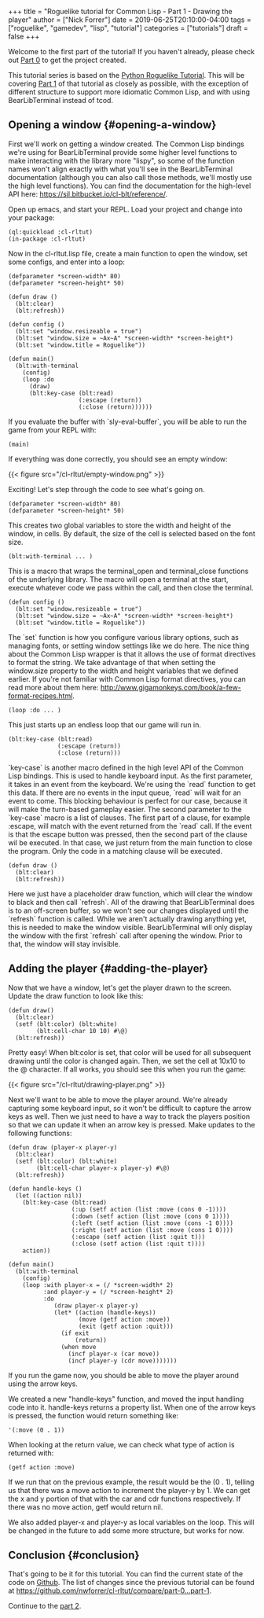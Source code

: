 +++
title = "Roguelike tutorial for Common Lisp - Part 1 - Drawing the player"
author = ["Nick Forrer"]
date = 2019-06-25T20:10:00-04:00
tags = ["roguelike", "gamedev", "lisp", "tutorial"]
categories = ["tutorials"]
draft = false
+++

Welcome to the first part of the tutorial! If you haven't already, please check
out [Part 0](/posts/roguelike-tutorial-part0) to get the project created.

This tutorial series is based on the [Python Roguelike Tutorial](http://rogueliketutorials.com). This will be
covering [Part 1](http://rogueliketutorials.com/tutorials/tcod/part-1/) of that tutorial as closely as possible, with the exception of
different structure to support more idiomatic Common Lisp, and with using
BearLibTerminal instead of tcod.


## Opening a window {#opening-a-window}

First we'll work on getting a window created. The Common Lisp bindings we're
using for BearLibTerminal provide some higher level functions to make
interacting with the library more "lispy", so some of the function names won't
align exactly with what you'll see in the BearLibTerminal documentation
(although you can also call those methods, we'll mostly use the high level
functions). You can find the documentation for the high-level API here:
<https://sjl.bitbucket.io/cl-blt/reference/>.

Open up emacs, and start your REPL. Load your project and change
into your package:

```common-lisp
(ql:quickload :cl-rltut)
(in-package :cl-rltut)
```

Now in the cl-rltut.lisp file, create a main function to open the window, set
some configs, and enter into a loop:

```common-lisp
(defparameter *screen-width* 80)
(defparameter *screen-height* 50)

(defun draw ()
  (blt:clear)
  (blt:refresh))

(defun config ()
  (blt:set "window.resizeable = true")
  (blt:set "window.size = ~Ax~A" *screen-width* *screen-height*)
  (blt:set "window.title = Roguelike"))

(defun main()
  (blt:with-terminal
    (config)
    (loop :do
      (draw)
      (blt:key-case (blt:read)
                    (:escape (return))
                    (:close (return))))))
```

If you evaluate the buffer with \`sly-eval-buffer\`, you will be able to run the
game from your REPL with:

```common-lisp
(main)
```

If everything was done correctly, you
should see an empty window:

{{< figure src="/cl-rltut/empty-window.png" >}}

Exciting! Let's step through the code to see what's going on.

```common-lisp
(defparameter *screen-width* 80)
(defparameter *screen-height* 50)
```

This creates two global variables to store the width and height of the window,
in cells. By default, the size of the cell is selected based on the font size.

```common-lisp
(blt:with-terminal ... )
```

This is a macro that wraps the terminal\_open and terminal\_close functions of the
underlying library. The macro will open a terminal at the start, execute
whatever code we pass within the call, and then close the terminal.

```common-lisp
(defun config ()
  (blt:set "window.resizeable = true")
  (blt:set "window.size = ~Ax~A" *screen-width* *screen-height*)
  (blt:set "window.title = Roguelike"))
```

The \`set\` function is how you configure various library options, such as
managing fonts, or setting window settings like we do here. The nice thing about
the Common Lisp wrapper is that it allows the use of format directives to format
the string. We take advantage of that when setting the window.size property to
the width and height variables that we defined earlier. If you're not familiar
with Common Lisp format directives, you can read more about them here: <http://www.gigamonkeys.com/book/a-few-format-recipes.html>.

```common-lisp
(loop :do ... )
```

This just starts up an endless loop that our game will run in.

```common-lisp
(blt:key-case (blt:read)
              (:escape (return))
              (:close (return)))
```

\`key-case\` is another macro defined in the high level API of the Common Lisp
bindings. This is used to handle keyboard input. As the first parameter, it
takes in an event from the keyboard. We're using the \`read\` function to get
this data. If there are no events in the input queue, \`read\` will wait for an
event to come. This blocking behaviour is perfect for our case, because it will
make the turn-based gameplay easier.
The second parameter to the \`key-case\` macro is a list of clauses. The first
part of a clause, for example :escape, will match with the event returned from
the \`read\` call. If the event is that the escape button was pressed, then the
second part of the clause wil be executed. In that case, we just return from the
main function to close the program. Only the code in a matching clause will be executed.

```common-lisp
(defun draw ()
  (blt:clear)
  (blt:refresh))
```

Here we just have a placeholder draw function, which will clear the window to
black and then call \`refresh\`. All of the drawing that BearLibTerminal does is
to an off-screen buffer, so we won't see our changes displayed until the
\`refresh\` function is called. While we aren't actually drawing anything yet,
this is needed to make the window visible. BearLibTerminal will only display the
window with the first \`refresh\` call after opening the window. Prior to that,
the window will stay invisible.


## Adding the player {#adding-the-player}

Now that we have a window, let's get the player drawn to the screen. Update the
draw function to look like this:

```common-lisp
(defun draw()
  (blt:clear)
  (setf (blt:color) (blt:white)
        (blt:cell-char 10 10) #\@)
  (blt:refresh))
```

Pretty easy! When blt:color is set, that color will be used for all subsequent
drawing until the color is changed again. Then, we set the cell at 10x10 to the
@ character. If all works, you should see this when you run the game:

{{< figure src="/cl-rltut/drawing-player.png" >}}

Next we'll want to be able to move the player around. We're already capturing
some keyboard input, so it won't be difficult to capture the arrow keys as well.
Then we just need to have a way to track the players position so that we can
update it when an arrow key is pressed. Make updates to the following functions:

```common-lisp
(defun draw (player-x player-y)
  (blt:clear)
  (setf (blt:color) (blt:white)
        (blt:cell-char player-x player-y) #\@)
  (blt:refresh))

(defun handle-keys ()
  (let ((action nil))
    (blt:key-case (blt:read)
                  (:up (setf action (list :move (cons 0 -1))))
                  (:down (setf action (list :move (cons 0 1))))
                  (:left (setf action (list :move (cons -1 0))))
                  (:right (setf action (list :move (cons 1 0))))
                  (:escape (setf action (list :quit t)))
                  (:close (setf action (list :quit t))))
    action))

(defun main()
  (blt:with-terminal
    (config)
    (loop :with player-x = (/ *screen-width* 2)
          :and player-y = (/ *screen-height* 2)
          :do
             (draw player-x player-y)
             (let* ((action (handle-keys))
                    (move (getf action :move))
                    (exit (getf action :quit)))
               (if exit
                   (return))
               (when move
                 (incf player-x (car move))
                 (incf player-y (cdr move)))))))
```

If you run the game now, you should be able to move the player around using the
arrow keys.

We created a new "handle-keys" function, and moved the input handling code into
it. handle-keys returns a property list. When one of the arrow keys is pressed,
the function would return something like:

```common-lisp
'(:move (0 . 1))
```

When looking at the return value, we can check what type of action is returned
with:

```common-lisp
(getf action :move)
```

If we run that on the previous example, the result would be the (0 . 1), telling
us that there was a move action to increment the player-y by 1. We can get the x
and y portion of that with the car and cdr functions respectively. If there was no
move action, getf would return nil.

We also added player-x and player-y as local variables on the loop. This will be
changed in the future to add some more structure, but works for now.


## Conclusion {#conclusion}

That's going to be it for this tutorial. You can find the current state of the
code on [Github](https://github.com/nwforrer/cl-rltut/tree/part-1). The list of changes since the previous tutorial can be found at
<https://github.com/nwforrer/cl-rltut/compare/part-0...part-1>.

Continue to the [part 2](/posts/roguelike-tutorial-part2).
